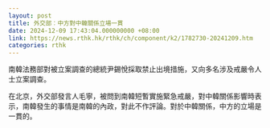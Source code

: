 ```yaml
---
layout: post
title: 外交部︰中方對中韓關係立場一貫
date: 2024-12-09 17:43:04.000000000 +08:00
link: https://news.rthk.hk/rthk/ch/component/k2/1782730-20241209.htm
categories: rthk
---
```


南韓法務部對被立案調查的總統尹錫悅採取禁止出境措施，又向多名涉及戒嚴令人士立案調查。

在北京，外交部發言人毛寧，被問到南韓短暫實施緊急戒嚴，對中韓關係影響時表示，南韓發生的事情是南韓的內政，對此不作評論。對於中韓關係，中方的立場是一貫的。
